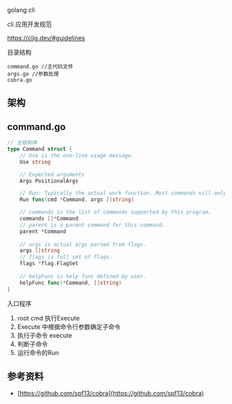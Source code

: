 <!-- ---
title: golang cli
date: 2018-10-29 20:11:40
category: src, cli
--- -->

golang cli

cli 应用开发规范

https://clig.dev/#guidelines

目录结构

```
command.go //主代码文件
args.go //参数处理
cobra.go
```

## 架构



## command.go

```go
// 主结构体
type Command struct {
	// Use is the one-line usage message.
	Use string

	// Expected arguments
	Args PositionalArgs

	// Run: Typically the actual work function. Most commands will only implement this.
	Run func(cmd *Command, args []string)

	// commands is the list of commands supported by this program.
	commands []*Command
	// parent is a parent command for this command.
	parent *Command
	
	// args is actual args parsed from flags.
	args []string
	// flags is full set of flags.
	flags *flag.FlagSet
	
	// helpFunc is help func defined by user.
	helpFunc func(*Command, []string)
}
```


入口程序

1. root cmd 执行Execute
2. Execute 中根据命令行参数确定子命令
3. 执行子命令 execute
4. 判断子命令
5. 运行命令的Run


## 参考资料

- [https://github.com/spf13/cobra](https://github.com/spf13/cobra)
